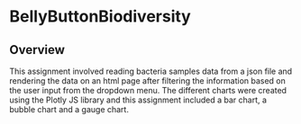 # BellyButtonBiodiversity

## Overview

This assignment involved reading bacteria samples data from a json file and rendering the data on an html page after filtering the information based on the user input from the dropdown menu. The different charts were created using the Plotly JS library and this assignment included a bar chart, a bubble chart and a gauge chart.
